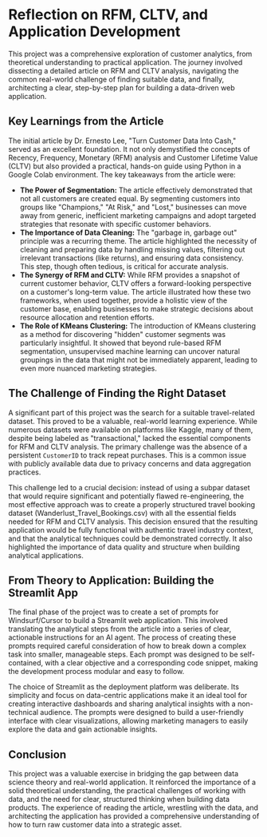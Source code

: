 # Reflection on RFM, CLTV, and Application Development

This project was a comprehensive exploration of customer analytics, from theoretical understanding to practical application. The journey involved dissecting a detailed article on RFM and CLTV analysis, navigating the common real-world challenge of finding suitable data, and finally, architecting a clear, step-by-step plan for building a data-driven web application.

## Key Learnings from the Article

The initial article by Dr. Ernesto Lee, "Turn Customer Data Into Cash," served as an excellent foundation. It not only demystified the concepts of Recency, Frequency, Monetary (RFM) analysis and Customer Lifetime Value (CLTV) but also provided a practical, hands-on guide using Python in a Google Colab environment. The key takeaways from the article were:

*   **The Power of Segmentation:** The article effectively demonstrated that not all customers are created equal. By segmenting customers into groups like "Champions," "At Risk," and "Lost," businesses can move away from generic, inefficient marketing campaigns and adopt targeted strategies that resonate with specific customer behaviors.
*   **The Importance of Data Cleaning:** The "garbage in, garbage out" principle was a recurring theme. The article highlighted the necessity of cleaning and preparing data by handling missing values, filtering out irrelevant transactions (like returns), and ensuring data consistency. This step, though often tedious, is critical for accurate analysis.
*   **The Synergy of RFM and CLTV:** While RFM provides a snapshot of current customer behavior, CLTV offers a forward-looking perspective on a customer's long-term value. The article illustrated how these two frameworks, when used together, provide a holistic view of the customer base, enabling businesses to make strategic decisions about resource allocation and retention efforts.
*   **The Role of KMeans Clustering:** The introduction of KMeans clustering as a method for discovering "hidden" customer segments was particularly insightful. It showed that beyond rule-based RFM segmentation, unsupervised machine learning can uncover natural groupings in the data that might not be immediately apparent, leading to even more nuanced marketing strategies.

## The Challenge of Finding the Right Dataset

A significant part of this project was the search for a suitable travel-related dataset. This proved to be a valuable, real-world learning experience. While numerous datasets were available on platforms like Kaggle, many of them, despite being labeled as "transactional," lacked the essential components for RFM and CLTV analysis. The primary challenge was the absence of a persistent `CustomerID` to track repeat purchases. This is a common issue with publicly available data due to privacy concerns and data aggregation practices.

This challenge led to a crucial decision: instead of using a subpar dataset that would require significant and potentially flawed re-engineering, the most effective approach was to create a properly structured travel booking dataset (Wanderlust_Travel_Bookings.csv) with all the essential fields needed for RFM and CLTV analysis. This decision ensured that the resulting application would be fully functional with authentic travel industry context, and that the analytical techniques could be demonstrated correctly. It also highlighted the importance of data quality and structure when building analytical applications.

## From Theory to Application: Building the Streamlit App

The final phase of the project was to create a set of prompts for Windsurf/Cursor to build a Streamlit web application. This involved translating the analytical steps from the article into a series of clear, actionable instructions for an AI agent. The process of creating these prompts required careful consideration of how to break down a complex task into smaller, manageable steps. Each prompt was designed to be self-contained, with a clear objective and a corresponding code snippet, making the development process modular and easy to follow.

The choice of Streamlit as the deployment platform was deliberate. Its simplicity and focus on data-centric applications make it an ideal tool for creating interactive dashboards and sharing analytical insights with a non-technical audience. The prompts were designed to build a user-friendly interface with clear visualizations, allowing marketing managers to easily explore the data and gain actionable insights.

## Conclusion

This project was a valuable exercise in bridging the gap between data science theory and real-world application. It reinforced the importance of a solid theoretical understanding, the practical challenges of working with data, and the need for clear, structured thinking when building data products. The experience of reading the article, wrestling with the data, and architecting the application has provided a comprehensive understanding of how to turn raw customer data into a strategic asset.
